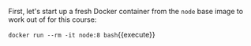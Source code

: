 First, let's start up a fresh Docker container from the `node` base image to work out of for this course:

`docker run --rm -it node:8 bash`{{execute}}